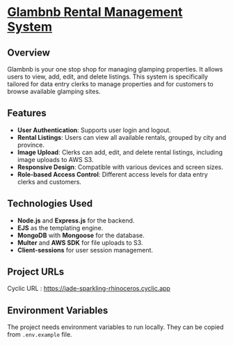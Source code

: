 # [Glambnb Rental Management System](https://jade-sparkling-rhinoceros.cyclic.app)

## Overview
Glambnb is your one stop shop for managing glamping properties. It allows users to view, add, edit, and delete listings. This system is specifically tailored for data entry clerks to manage properties and for customers to browse available glamping sites.

## Features
- **User Authentication**: Supports user login and logout.
- **Rental Listings**: Users can view all available rentals, grouped by city and province.
- **Image Upload**: Clerks can add, edit, and delete rental listings, including image uploads to AWS S3.
- **Responsive Design**: Compatible with various devices and screen sizes.
- **Role-based Access Control**: Different access levels for data entry clerks and customers.

## Technologies Used
- **Node.js** and **Express.js** for the backend.
- **EJS** as the templating engine.
- **MongoDB** with **Mongoose** for the database.
- **Multer** and **AWS SDK** for file uploads to S3.
- **Client-sessions** for user session management.

## Project URLs
Cyclic URL    : https://jade-sparkling-rhinoceros.cyclic.app

## Environment Variables
The project needs environment variables to run locally. They can be copied from `.env.example` file.
